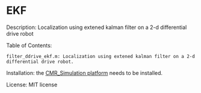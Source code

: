 # EKF
Description: Localization using extened kalman filter on a 2-d differential drive robot

Table of Contents:

    filter_ddrive_ekf.m: Localization using extened kalman filter on a 2-d differential drive robot.

Installation: the [CMR_Simulation platform](https://github.com/IfA/CMR_Simulation.git) needs to be installed.

License: MIT license
